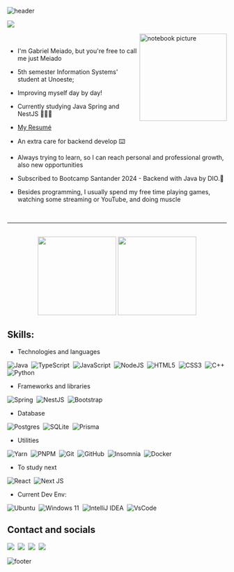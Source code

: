

![header](https://capsule-render.vercel.app/api?type=waving&height=150&color=gradient&theme=radical&text=Welcome%20everyone!&section=header&fontSize=25)

<img src="https://i.redd.it/ddnm7kmznqd71.gif">
<div>

 <img align="right" width=200x alt="notebook picture" src="https://user-images.githubusercontent.com/62142146/208130941-c4543e17-d067-48ea-bec2-f0bd8765470e.png"><br>
 
- I'm Gabriel Meiado, but you're free to call me just Meiado<br>
 - 5th semester Information Systems' student at Unoeste; <br>
-  Improving myself day by day! <br>
- Currently studying Java Spring and NestJS 🧑🏼‍🎓<br>
- [My Resumé](https://meiado.github.io/CurriculumProject/)

- An extra care for backend develop ⌨️<br>
 
- Always trying to learn, so I can reach personal and professional growth, also new opportunities<br>
- Subscribed to Bootcamp Santander 2024 - Backend with Java by DIO.🚀
- Besides programming, I usually spend my free time playing games, watching some streaming or YouTube, and doing muscle <br>
 <br>
</div>

---
<br>
<div align="center">
    <img height="180em" src="https://github-readme-stats.vercel.app/api/top-langs/?username=Meiado&layout=compact&langs_count=7&theme=radical" />
    <img height="180em" src="https://github-readme-stats.vercel.app/api?username=Meiado&show_icons=true&theme=radical&include_all_commits=true" />
</div>


<div>



## Skills:

- Technologies and languages

![Java](https://img.shields.io/badge/java-%23ED8B00.svg?style=for-the-badge&logo=openjdk&logoColor=white)&nbsp;
![TypeScript](https://img.shields.io/badge/typescript-%23007ACC.svg?style=for-the-badge&logo=typescript&logoColor=white)&nbsp;
![JavaScript](https://img.shields.io/badge/JavaScript-323330?style=for-the-badge&logo=javascript&logoColor=F7DF1E)&nbsp;
![NodeJS](https://img.shields.io/badge/Node.js-339933?style=for-the-badge&logo=nodedotjs&logoColor=white)&nbsp;
![HTML5](https://img.shields.io/badge/html5-%23E34F26.svg?style=for-the-badge&logo=html5&logoColor=white)&nbsp;
![CSS3](https://img.shields.io/badge/css3-%231572B6.svg?style=for-the-badge&logo=css3&logoColor=white)&nbsp;
![C++](https://img.shields.io/badge/c/c++-%2300599C.svg?style=for-the-badge&logo=c%2B%2B&logoColor=white)&nbsp;
![Python](https://img.shields.io/badge/Python-000?style=for-the-badge&logo=python)

- Frameworks and libraries

![Spring](https://img.shields.io/badge/spring-%236DB33F.svg?style=for-the-badge&logo=spring&logoColor=white)&nbsp;
![NestJS](https://img.shields.io/badge/nestjs-%23E0234E.svg?style=for-the-badge&logo=nestjs&logoColor=white)&nbsp;
![Bootstrap](https://img.shields.io/badge/bootstrap-%23563D7C.svg?style=for-the-badge&logo=bootstrap&logoColor=white)

- Database

![Postgres](https://img.shields.io/badge/postgres-%23316192.svg?style=for-the-badge&logo=postgresql&logoColor=white)&nbsp;
![SQLite](https://img.shields.io/badge/sqlite-%2307405e.svg?style=for-the-badge&logo=sqlite&logoColor=white)&nbsp;
![Prisma](https://img.shields.io/badge/Prisma%20ORM-3982CE?style=for-the-badge&logo=Prisma&logoColor=white)

- Utilities


![Yarn](https://img.shields.io/badge/yarn-%232C8EBB.svg?style=for-the-badge&logo=yarn&logoColor=white)&nbsp;
![PNPM](https://img.shields.io/badge/pnpm-%234a4a4a.svg?style=for-the-badge&logo=pnpm&logoColor=f69220)&nbsp;
![Git](https://img.shields.io/badge/GIT-E44C30?style=for-the-badge&logo=git&logoColor=white)&nbsp;
![GitHub](https://img.shields.io/badge/-GitHub-181717?style=for-the-badge&logo=github)&nbsp;
![Insomnia](https://img.shields.io/badge/Insomnia-black?style=for-the-badge&logo=insomnia&logoColor=5849BE)&nbsp;
![Docker](https://img.shields.io/badge/Docker-2CA5E0?style=for-the-badge&logo=docker&logoColor=white)

- To study next

![React](https://img.shields.io/badge/React-20232A?style=for-the-badge&logo=react&logoColor=61DAFB)&nbsp;
![Next JS](https://img.shields.io/badge/NextJS-black?style=for-the-badge&logo=next.js&logoColor=white)

- Current Dev Env:

![Ubuntu](https://img.shields.io/badge/Ubuntu-E95420?style=for-the-badge&logo=ubuntu&logoColor=white)&nbsp;
![Windows 11](https://img.shields.io/badge/Windows%2011-%230079d5.svg?style=for-the-badge&logo=Windows%2011&logoColor=white)&nbsp;
![IntelliJ IDEA](https://img.shields.io/badge/IntelliJIDEA-000000.svg?style=for-the-badge&logo=intellij-idea&logoColor=white)&nbsp;
![VsCode](https://img.shields.io/badge/VSCode-0078D4?style=for-the-badge&logo=visual%20studio%20code&logoColor=white)


## Contact and socials

<a href="https://www.dio.me/users/gabrielmeiado"><img src="https://img.shields.io/badge/DIO%20Profile-30A3DC?style=for-the-badge" target="_blank"></a>&nbsp;
<a href = "mailto:gabrielmeiado@hotmail.com"><img src="https://img.shields.io/badge/email-0078D4?style=for-the-badge&logo=microsoft-outlook&logoColor=white" target="_blank"></a>&nbsp;
<a href="https://www.linkedin.com/in/gabriel-meiado-78a82320a/" target="_blank"><img src="https://img.shields.io/badge/-LinkedIn-%230077B5?style=for-the-badge&logo=linkedin&logoColor=white" target="_blank"></a>&nbsp;
<a href="https://instagram.com/meiado_" target="_blank"><img src="https://img.shields.io/badge/-Instagram-%23E4405F?style=for-the-badge&logo=instagram&logoColor=white" target="_blank"></a>



![footer](https://capsule-render.vercel.app/api?type=waving&height=150&color=gradient&theme=radical&text="I%20must%20not%20fear.%20Fear%20is%20the%20mind-killer."&section=footer&fontSize=22)
</div>
   
</div>



